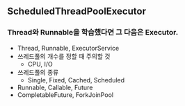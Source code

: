 ## ScheduledThreadPoolExecutor
### Thread와 Runnable을 학습했다면 그 다음은 Executor.

- Thread, Runnable, ExecutorService
- 쓰레드풀의 개수를 정할 때 주의할 것
  - CPU, I/O
- 쓰레드풀의 종류
  - Single, Fixed, Cached, Scheduled
- Runnable, Callable, Future
- CompletableFuture, ForkJoinPool